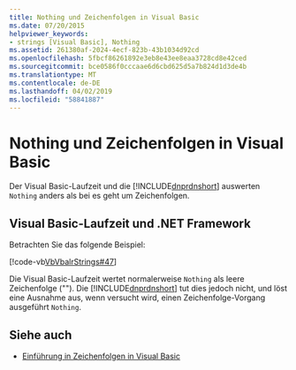 ```yaml
---
title: Nothing und Zeichenfolgen in Visual Basic
ms.date: 07/20/2015
helpviewer_keywords:
- strings [Visual Basic], Nothing
ms.assetid: 261380af-2024-4ecf-823b-43b1034d92cd
ms.openlocfilehash: 5fbcf86261892e3eb8e43ee8eaa3728cd8e42ced
ms.sourcegitcommit: bce0586f0cccaae6d6cbd625d5a7b824d1d3de4b
ms.translationtype: MT
ms.contentlocale: de-DE
ms.lasthandoff: 04/02/2019
ms.locfileid: "58841887"
---
```

# <a name="nothing-and-strings-in-visual-basic"></a>Nothing und Zeichenfolgen in Visual Basic
Der Visual Basic-Laufzeit und die [!INCLUDE[dnprdnshort](~/includes/dnprdnshort-md.md)] auswerten `Nothing` anders als bei es geht um Zeichenfolgen.  
  
## <a name="visual-basic-runtime-and-the-net-framework"></a>Visual Basic-Laufzeit und .NET Framework  
 Betrachten Sie das folgende Beispiel:  
  
 [!code-vb[VbVbalrStrings#47](~/samples/snippets/visualbasic/VS_Snippets_VBCSharp/VbVbalrStrings/VB/Class2.vb#47)]  
  
 Die Visual Basic-Laufzeit wertet normalerweise `Nothing` als leere Zeichenfolge (""). Die [!INCLUDE[dnprdnshort](~/includes/dnprdnshort-md.md)] tut dies jedoch nicht, und löst eine Ausnahme aus, wenn versucht wird, einen Zeichenfolge-Vorgang ausgeführt `Nothing`.  
  
## <a name="see-also"></a>Siehe auch

- [Einführung in Zeichenfolgen in Visual Basic](../../../../visual-basic/programming-guide/language-features/strings/introduction-to-strings.md)
